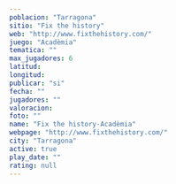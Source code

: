 ```yaml
---
poblacion: "Tarragona"
sitio: "Fix the history"
web: "http://www.fixthehistory.com/"
juego: "Acadèmia"
tematica: ""
max_jugadores: 6
latitud: 
longitud: 
publicar: "si"
fecha: ""
jugadores: ""
valoracion: 
foto: ""
name: "Fix the history-Acadèmia"
webpage: "http://www.fixthehistory.com/"
city: "Tarragona"
active: true
play_date: ""
rating: null
---
```

